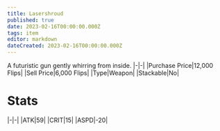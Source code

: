 ```yaml
---
title: Lasershroud 
published: true
date: 2023-02-16T00:00:00.000Z
tags: item
editor: markdown
dateCreated: 2023-02-16T00:00:00.000Z
---
```


A futuristic gun gently whirring from inside.
|-|-|
|Purchase Price|12,000 Flips|
|Sell Price|6,000 Flips|
|Type|Weapon|
|Stackable|No|

# Stats
|-|-|
|ATK|59|
|CRIT|15|
|ASPD|-20|
